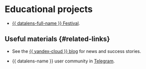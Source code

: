 # Educational projects




* [{{ datalens-full-name }} Festival](/datalens-festival).



## Useful materials {#related-links}


* See the [{{ yandex-cloud }} blog](/blog?services=23) for news and success stories.


* {{ datalens-name }} user community in [Telegram](https://t.me/YandexDataLens).